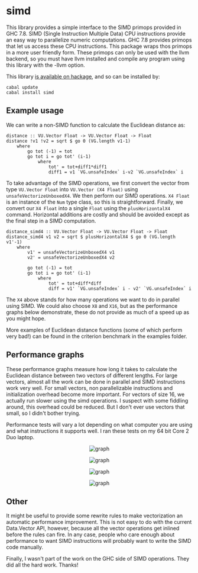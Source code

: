 simd
====

This library provides a simple interface to the SIMD primops provided in GHC 7.8.
SIMD (Single Instruction Multiple Data) CPU instructions provide an easy way to parallelize numeric computations. 
GHC 7.8 provides primops that let us access these CPU instructions. 
This package wraps thos primops in a more user friendly form.
These primops can only be used with the llvm backend, so you must have llvm installed and compile any program using this library with the -llvm option.

This library [is available on hackage](http://hackage.haskell.org/package/simd), and so can be installed by:
    
    cabal update
    cabal install simd

Example usage
------------

We can write a non-SIMD function to calculate the Euclidean distance as:

    distance :: VU.Vector Float -> VU.Vector Float -> Float
    distance !v1 !v2 = sqrt $ go 0 (VG.length v1-1)
        where
            go tot (-1) = tot
            go tot i = go tot' (i-1)
                where
                    tot' = tot+diff1*diff1
                    diff1 = v1 `VG.unsafeIndex` i-v2 `VG.unsafeIndex` i

To take advantage of the SIMD operations, we first convert the vector from type `VU.Vector Float` into `VU.Vector (X4 Float)` using `unsafeVectorizeUnboxedX4`.
We then perform our SIMD operations.
`X4 Float` is an instance of the `Num` type class, so this is straightforward.
Finally, we convert our `X4 Float` into a single `Float` using the `plusHorizontalX4` command.
Horizontal additions are costly and should be avoided except as the final step in a SIMD computation.

    distance_simd4 :: VU.Vector Float -> VU.Vector Float -> Float
    distance_simd4 v1 v2 = sqrt $ plusHorizontalX4 $ go 0 (VG.length v1'-1)
        where
            v1' = unsafeVectorizeUnboxedX4 v1
            v2' = unsafeVectorizeUnboxedX4 v2
            
            go tot (-1) = tot
            go tot i = go tot' (i-1)
                where
                    tot' = tot+diff*diff
                    diff = v1' `VG.unsafeIndex` i - v2' `VG.unsafeIndex` i
                
The `X4` above stands for how many operations we want to do in parallel using SIMD.
We could also choose `X8` and `X16`, but as the performance graphs below demonstrate, these do not provide as much of a speed up as you might hope.

More examples of Euclidean distance functions (some of which perform very bad!) can be found in the criterion benchmark in the examples folder.
    
                
Performance graphs
-------

These performance graphs measure how long it takes to calculate the Euclidean distance between two vectors of different lengths.
For large vectors, almost all the work can be done in parallel and SIMD instructions work very well.
For small vectors, non parallelizable instructions and initialization overhead become more important.
For vectors of size 16, we actually run slower using the simd operations.
I suspect with some fiddling around, this overhead could be reduced.
But I don't ever use vectors that small, so I didn't bother trying.

Performance tests will vary a lot depending on what computer you are using and what instructions it supports well.
I ran these tests on my 64 bit Core 2 Duo laptop.

<p align=center>
<img src="http://izbicki.me/public/cs/github/summary16000-2.png" alt="graph" />
</p>
<p align=center>
<img src="http://izbicki.me/public/cs/github/summary1600.png" alt="graph" />
</p>
<p align=center>
<img src="http://izbicki.me/public/cs/github/summary160.png" alt="graph" />
</p>
<p align=center>
<img src="http://izbicki.me/public/cs/github/summary16.png" alt="graph" />
</p>

Other
------

It might be useful to provide some rewrite rules to make vectorization an automatic performance improvement.
This is not easy to do with the current Data.Vector API, however, because all the vector operations get inlined before the rules can fire.
In any case, people who care enough about performance to want SIMD instructions will probably want to write the SIMD code manually.

Finally, I wasn't part of the work on the GHC side of SIMD operations.  They did all the hard work.  Thanks!
